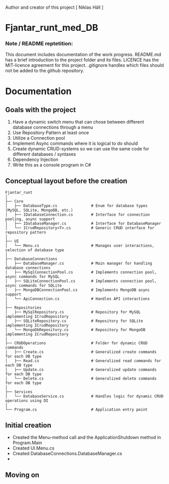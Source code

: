 Author and creator of this project [ Niklas Häll ]

# Fjantar_runt_med_DB

### Note / README reptetition:

This document includes documentation of the work progress.
README.md has a brief introduction to the project folder and its files.
LICENCE has the MIT-licence agreement for this project.
.gitignore handles which files should not be added to the github repository.

# Documentation

## Goals with the project

1. Have a dynamic switch menu that can chose between different database connections through a menu
2. Use Repository Pattern at least once
3. Utilize a Connection pool
4. Implement Async commands where it is logical to do should
5. Create dynamic CRUD-systems so we can use the same code for different databases / syntaxes
6. Dependency Injection
7. Write this as a console program in C#

## Conceptual layout before the creation

```
Fjantar_runt
│
├── Core
│   ├── DatabaseType.cs               # Enum for database types (MySQL, SQLite, MongoDB, etc.)
│   ├── IDatabaseConnection.cs        # Interface for connection pooling, async support
│   ├── IDatabaseManager.cs           # Interface for DatabaseManager
│   └── ICrudRepository<T>.cs         # Generic CRUD interface for repository pattern
│
├── UI
│   └── Menu.cs                       # Manages user interactions, selection of database type
│
├── DatabaseConnections
│   ├── DatabaseManager.cs            # Main manager for handling database connections
│   ├── MySqlConnectionPool.cs        # Implements connection pool, async commands for MySQL
│   ├── SQLiteConnectionPool.cs       # Implements connection pool, async commands for SQLite
│   ├── MongoDBConnectionPool.cs      # Implements MongoDB async support
│   └── ApiConnection.cs              # Handles API interactions
│
├── Repositories
│   ├── MySqlRepository.cs            # Repository for MySQL implementing ICrudRepository
│   ├── SQLiteRepository.cs           # Repository for SQLite implementing ICrudRepository
│   └── MongoDbRepository.cs          # Repository for MongoDB implementing ICrudRepository
│
├── CRUDOperations                    # Folder for dynamic CRUD commands
│   ├── Create.cs                     # Generalized create commands for each DB type
│   ├── Read.cs                       # Generalized read commands for each DB type
│   ├── Update.cs                     # Generalized update commands for each DB type
│   └── Delete.cs                     # Generalized delete commands for each DB type
│
├── Services
│   └── DatabaseService.cs            # Handles logic for dynamic CRUD operations using DI
│
└── Program.cs                        # Application entry point
```

## Initial creation

- Created the Menu-method call and the ApplicationShutdown method in Program.Main
- Created UI.Menu.cs
- Created DatabaseConnections.DatabaseManager.cs
- 

## Moving on